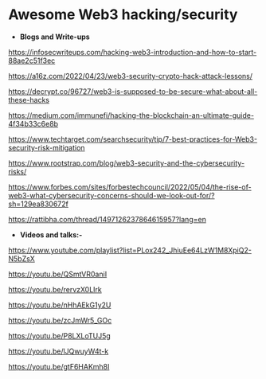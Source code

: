 # Awesome Web3 hacking/security



* **Blogs and Write-ups**

https://infosecwriteups.com/hacking-web3-introduction-and-how-to-start-88ae2c51f3ec

https://a16z.com/2022/04/23/web3-security-crypto-hack-attack-lessons/

https://decrypt.co/96727/web3-is-supposed-to-be-secure-what-about-all-these-hacks

https://medium.com/immunefi/hacking-the-blockchain-an-ultimate-guide-4f34b33c6e8b

https://www.techtarget.com/searchsecurity/tip/7-best-practices-for-Web3-security-risk-mitigation

https://www.rootstrap.com/blog/web3-security-and-the-cybersecurity-risks/

https://www.forbes.com/sites/forbestechcouncil/2022/05/04/the-rise-of-web3-what-cybersecurity-concerns-should-we-look-out-for/?sh=129ea830672f

https://rattibha.com/thread/1497126237864615957?lang=en

* **Videos and talks:-**

https://www.youtube.com/playlist?list=PLox242_JhiuEe64LzW1M8XpiQ2-N5bZsX

https://youtu.be/QSmtVR0aniI

https://youtu.be/rervzX0LIrk

https://youtu.be/nHhAEkG1y2U

https://youtu.be/zcJmWr5_GOc

https://youtu.be/P8LXLoTUJ5g

https://youtu.be/lJQwuyW4t-k

https://youtu.be/gtF6HAKmh8I
